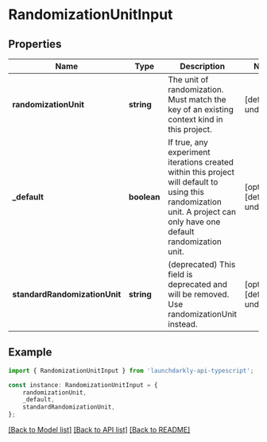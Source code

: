 # RandomizationUnitInput


## Properties

Name | Type | Description | Notes
------------ | ------------- | ------------- | -------------
**randomizationUnit** | **string** | The unit of randomization. Must match the key of an existing context kind in this project. | [default to undefined]
**_default** | **boolean** | If true, any experiment iterations created within this project will default to using this randomization unit. A project can only have one default randomization unit. | [optional] [default to undefined]
**standardRandomizationUnit** | **string** | (deprecated) This field is deprecated and will be removed. Use randomizationUnit instead. | [optional] [default to undefined]

## Example

```typescript
import { RandomizationUnitInput } from 'launchdarkly-api-typescript';

const instance: RandomizationUnitInput = {
    randomizationUnit,
    _default,
    standardRandomizationUnit,
};
```

[[Back to Model list]](../README.md#documentation-for-models) [[Back to API list]](../README.md#documentation-for-api-endpoints) [[Back to README]](../README.md)
